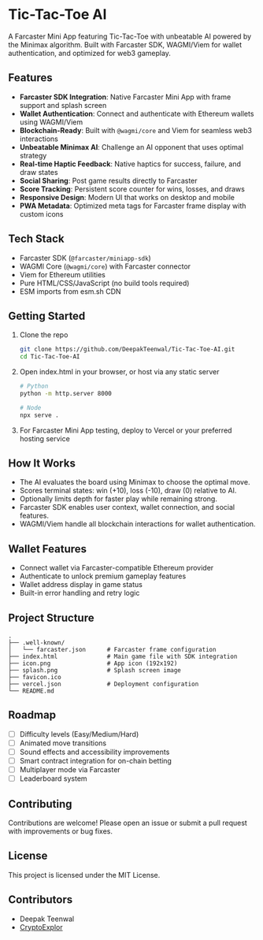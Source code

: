 # Tic-Tac-Toe AI

A Farcaster Mini App featuring Tic-Tac-Toe with unbeatable AI powered by the Minimax algorithm. Built with Farcaster SDK, WAGMI/Viem for wallet authentication, and optimized for web3 gameplay.

## Features

- **Farcaster SDK Integration**: Native Farcaster Mini App with frame support and splash screen
- **Wallet Authentication**: Connect and authenticate with Ethereum wallets using WAGMI/Viem
- **Blockchain-Ready**: Built with `@wagmi/core` and Viem for seamless web3 interactions
- **Unbeatable Minimax AI**: Challenge an AI opponent that uses optimal strategy
- **Real-time Haptic Feedback**: Native haptics for success, failure, and draw states
- **Social Sharing**: Post game results directly to Farcaster
- **Score Tracking**: Persistent score counter for wins, losses, and draws
- **Responsive Design**: Modern UI that works on desktop and mobile
- **PWA Metadata**: Optimized meta tags for Farcaster frame display with custom icons

## Tech Stack

- Farcaster SDK (`@farcaster/miniapp-sdk`)
- WAGMI Core (`@wagmi/core`) with Farcaster connector
- Viem for Ethereum utilities
- Pure HTML/CSS/JavaScript (no build tools required)
- ESM imports from esm.sh CDN

## Getting Started

1. Clone the repo
   ```bash
   git clone https://github.com/DeepakTeenwal/Tic-Tac-Toe-AI.git
   cd Tic-Tac-Toe-AI
   ```

2. Open index.html in your browser, or host via any static server
   ```bash
   # Python
   python -m http.server 8000
   
   # Node
   npx serve .
   ```

3. For Farcaster Mini App testing, deploy to Vercel or your preferred hosting service

## How It Works

- The AI evaluates the board using Minimax to choose the optimal move.
- Scores terminal states: win (+10), loss (-10), draw (0) relative to AI.
- Optionally limits depth for faster play while remaining strong.
- Farcaster SDK enables user context, wallet connection, and social features.
- WAGMI/Viem handle all blockchain interactions for wallet authentication.

## Wallet Features

- Connect wallet via Farcaster-compatible Ethereum provider
- Authenticate to unlock premium gameplay features
- Wallet address display in game status
- Built-in error handling and retry logic

## Project Structure

```
.
├── .well-known/
│   └── farcaster.json      # Farcaster frame configuration
├── index.html              # Main game file with SDK integration
├── icon.png                # App icon (192x192)
├── splash.png              # Splash screen image
├── favicon.ico
├── vercel.json             # Deployment configuration
└── README.md
```

## Roadmap

- [ ] Difficulty levels (Easy/Medium/Hard)
- [ ] Animated move transitions
- [ ] Sound effects and accessibility improvements
- [ ] Smart contract integration for on-chain betting
- [ ] Multiplayer mode via Farcaster
- [ ] Leaderboard system

## Contributing

Contributions are welcome! Please open an issue or submit a pull request with improvements or bug fixes.

## License

This project is licensed under the MIT License.

## Contributors

- Deepak Teenwal
- [CryptoExplor](https://github.com/CryptoExplor)
